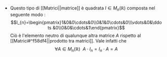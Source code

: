 - Questo tipo di [[Matrici||matrice]] è quadrata $I \in M_{n}(\mathbb{R})$ composta nel seguente modo :$$I_{n}=\begin{pmatrix}1&0&0\cdots&0\\0&1&0\cdots&0\\\vdots&0&\ddots &0\\0&0&\cdots&1\end{pmatrix}$$Ciò è l'elemento neutro di qualunque altra matrice $A$ rispetto al [[Matrici#^f58df4||prodotto tra matrici]]. Vale infatti che $$\forall A \in M_{n}(\mathbb{R})\ \ A\cdot I_{n}=I_{n}\cdot A=A$$